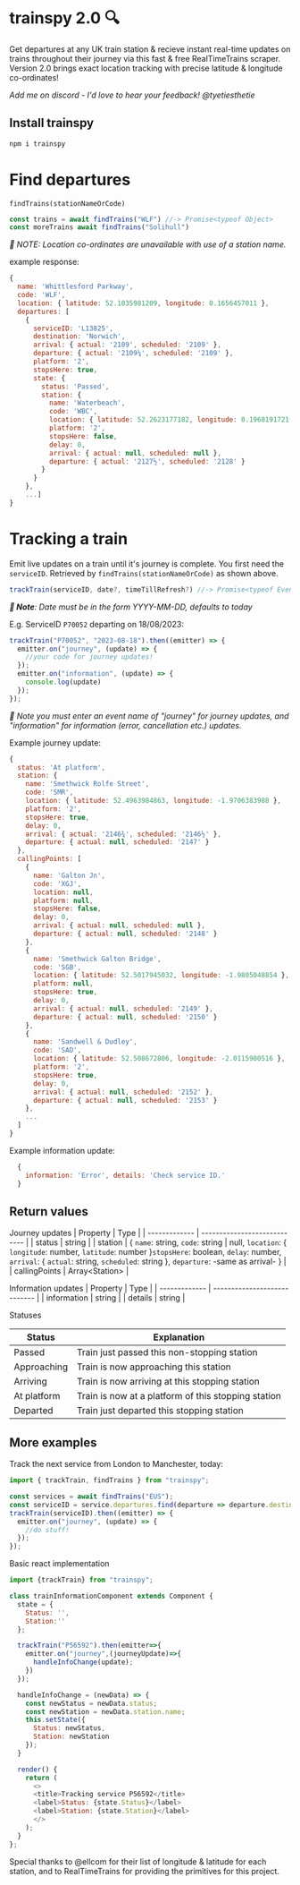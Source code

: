 # trainspy 2.0 🔍

Get departures at any UK train station & recieve instant real-time updates on trains throughout their journey via this fast & free RealTimeTrains scraper. Version 2.0 brings exact location tracking with precise latitude & longitude co-ordinates!

_Add me on discord - I'd love to hear your feedback! @tyetiesthetie_

## Install trainspy

```js
npm i trainspy
```

# Find departures

`findTrains(stationNameOrCode)`

```js
const trains = await findTrains("WLF") //-> Promise<typeof Object>
const moreTrains await findTrains("Solihull")
```
_🌻 NOTE: Location co-ordinates are unavailable with use of a station name._

example response:
```js
{
  name: 'Whittlesford Parkway',
  code: 'WLF',
  location: { latitude: 52.1035981209, longitude: 0.1656457011 },
  departures: [
    {
      serviceID: 'L13825',
      destination: 'Norwich',
      arrival: { actual: '2109', scheduled: '2109' },
      departure: { actual: '2109¼', scheduled: '2109' },
      platform: '2',
      stopsHere: true,
      state: {
        status: 'Passed',
        station: {
          name: 'Waterbeach',
          code: 'WBC',
          location: { latitude: 52.2623177182, longitude: 0.1968191721 },
          platform: '2',
          stopsHere: false,
          delay: 0,
          arrival: { actual: null, scheduled: null },
          departure: { actual: '2127½', scheduled: '2128' }
        }
      }
    },
    ...]
}
```

# Tracking a train
Emit live updates on a train until it's journey is complete. You first need the `serviceID`. Retrieved by `findTrains(stationNameOrCode)` as shown above.
```js
trackTrain(serviceID, date?, timeTillRefresh?) //-> Promise<typeof EventEmitter>
```
_**🌻 Note**: Date must be in the form YYYY-MM-DD, defaults to today_

E.g. ServiceID `P70052` departing on 18/08/2023:

```js
trackTrain("P70052", "2023-08-18").then((emitter) => {
  emitter.on("journey", (update) => {
    //your code for journey updates!
  });
  emitter.on("information", (update) => {
    console.log(update)
  });
});
```
_🌻 Note you must enter an event name of "journey" for journey updates, and "information" for information (error, cancellation etc.) updates._

Example journey update:
```js
{
  status: 'At platform',
  station: {
    name: 'Smethwick Rolfe Street',
    code: 'SMR',
    location: { latitude: 52.4963984863, longitude: -1.9706383988 },
    platform: '2',
    stopsHere: true,
    delay: 0,
    arrival: { actual: '2146¾', scheduled: '2146½' },
    departure: { actual: null, scheduled: '2147' }
  },
  callingPoints: [
    {
      name: 'Galton Jn',
      code: 'XGJ',
      location: null,
      platform: null,
      stopsHere: false,
      delay: 0,
      arrival: { actual: null, scheduled: null },
      departure: { actual: null, scheduled: '2148' }
    },
    {
      name: 'Smethwick Galton Bridge',
      code: 'SGB',
      location: { latitude: 52.5017945032, longitude: -1.9805048854 },
      platform: null,
      stopsHere: true,
      delay: 0,
      arrival: { actual: null, scheduled: '2149' },
      departure: { actual: null, scheduled: '2150' }
    },
    {
      name: 'Sandwell & Dudley',
      code: 'SAD',
      location: { latitude: 52.508672806, longitude: -2.0115900516 },
      platform: '2',
      stopsHere: true,
      delay: 0,
      arrival: { actual: null, scheduled: '2152' },
      departure: { actual: null, scheduled: '2153' }
    },
    ...
  ]
}
```

Example information update:
```js
  {
    information: 'Error', details: 'Check service ID.'
  }
```


## Return values
Journey updates
| Property      | Type                                                                                                                                                                                  |
| ------------- | ---------------------------- |
| status        | string                                                                                                                                                                                |
| station       | { `name`: string, `code`: string \| null, `location`: { `longitude`: number, `latitude`: number }`stopsHere`: boolean, `delay`: number, `arrival`: { `actual`: string, `scheduled`: string }, `departure`: -same as arrival- } |
| callingPoints | Array\<Station>              |

Information updates
| Property      | Type                                                                                                                                                                                  |
| ------------- | ---------------------------- |
| information        | string                  |
| details       | string |


Statuses

| Status      | Explanation                                         |
| ----------- | --------------------------------------------------- |
| Passed      | Train just passed this non-stopping station         |
| Approaching | Train is now approaching this station               |
| Arriving    | Train is now arriving at this stopping station      |
| At platform | Train is now at a platform of this stopping station |
| Departed    | Train just departed this stopping station           |


## More examples

Track the next service from London to Manchester, today:

```js
import { trackTrain, findTrains } from "trainspy";

const services = await findTrains("EUS");
const serviceID = service.departures.find(departure => departure.destination == "Manchester Piccadilly")
trackTrain(serviceID).then((emitter) => {
  emitter.on("journey", (update) => {
    //do stuff!
  });
});
```

Basic react implementation

```js
import {trackTrain} from "trainspy";

class trainInformationComponent extends Component {
  state = {
    Status: '',
    Station:''
  };

  trackTrain("P56592").then(emitter=>{
    emitter.on("journey",(journeyUpdate)=>{
      handleInfoChange(update);
    })
  });

  handleInfoChange = (newData) => {
    const newStatus = newData.status;
    const newStation = newData.station.name;
    this.setState({
      Status: newStatus,
      Station: newStation
    });
  }

  render() {
    return (
      <>
      <title>Tracking service P56592</title>
      <label>Status: {state.Status}</label>
      <label>Station: {state.Station}</label>
      </>
    );
  }
};
```

Special thanks to @ellcom for their list of longitude & latitude for each station, and to RealTimeTrains for providing the primitives for this project.
